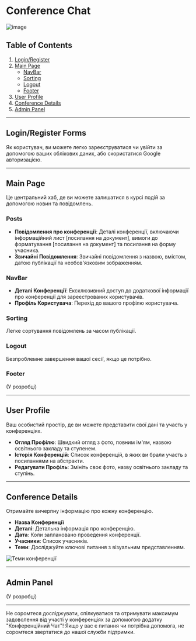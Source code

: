 # Conference Chat

![image](https://github.com/vitluchko/conference-chat/assets/98816838/48eefdd5-adf8-4b7a-916e-f4e3612bbcad)


## Table of Contents
1. [Login/Register](#loginregister-forms)
2. [Main Page](#main-page)
    - [NavBar](#navbar)
    - [Sorting](#sorting)
    - [Logout](#logout)
    - [Footer](#footer)
3. [User Profile](#user-profile)
4. [Conference Details](#conference-details)
5. [Admin Panel](#admin-panel)

---

## Login/Register Forms

Як користувач, ви можете легко зареєструватися чи увійти за допомогою ваших облікових даних, або скористатися Google авторизацією.

---

## Main Page

Це центральний хаб, де ви можете залишатися в курсі подій за допомогою новин та повідомлень.

### Posts
- **Повідомлення про конференції**: Деталі конференції, включаючи інформаційний лист [посилання на документ], вимоги до форматування [посилання на документ] та посилання на форму учасника.
- **Звичайні Повідомлення**: Звичайні повідомлення з назвою, вмістом, датою публікації та необов'язковим зображенням.

### NavBar

- **Деталі Конференції**: Ексклюзивний доступ до додаткової інформації про конференції для зареєстрованих користувачів.
- **Профіль Користувача**: Перехід до вашого профілю користувача.

### Sorting

Легке сортування повідомлень за часом публікації.

### Logout

Безпроблемне завершення вашої сесії, якщо це потрібно.

### Footer

(У розробці)

---

## User Profile

Ваш особистий простір, де ви можете представити свої дані та участь у конференціях.

- **Огляд Профілю**: Швидкий огляд з фото, повним ім'ям, назвою освітнього закладу та ступенем.
- **Історія Конференцій**: Список конференцій, в яких ви брали участь з посиланнями на абстракти.
- **Редагувати Профіль**: Змініть своє фото, назву освітнього закладу та ступінь.

---

## Conference Details

Отримайте вичерпну інформацію про кожну конференцію.

- **Назва Конференції**
- **Деталі**: Детальна інформація про конференцію.
- **Дата**: Коли заплановано проведення конференції.
- **Учасники**: Список учасників.
- **Теми**: Досліджуйте ключові питання з візуальним представленням.
  
![Теми конференції](https://github.com/vitluchko/conference-chat/assets/98816838/66b211b0-7614-4e25-a54c-e9c6aadce9a0)

---

## Admin Panel

(У розробці)

---

Не соромтеся досліджувати, спілкуватися та отримувати максимум задоволення від участі у конференціях за допомогою додатку "Конференційний Чат"! Якщо у вас є питання чи потрібна допомога, не соромтеся звертатися до нашої служби підтримки.
